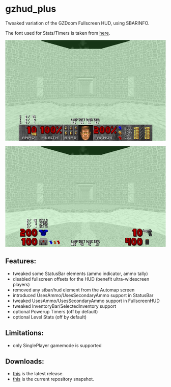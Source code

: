 # gzhud_plus

Tweaked variation of the GZDoom Fullscreen HUD, using SBARINFO.

The font used for Stats/Timers is taken from [here](https://github.com/3saster/fullscrn_huds/tree/master/fonts/oldfont).

![StatusBar](https://raw.githubusercontent.com/liPillON/gzhud_plus/main/SCREENBLOCKS10.png)

![FullscreenHUD](https://raw.githubusercontent.com/liPillON/gzhud_plus/main/SCREENBLOCKS11.png)


## Features:
- tweaked some StatusBar elements (ammo indicator, ammo tally)
- disabled fullscreen offsets for the HUD (benefit ultra-widescreen players)
- removed any stbar/hud element from the Automap screen
- introduced UsesAmmo/UsesSecondaryAmmo support in StatusBar
- tweaked UsesAmmo/UsesSecondaryAmmo support in FullscreenHUD
- tweaked InventoryBar/SelectedInventory support
- optional Powerup Timers (off by default)
- optional Level Stats (off by default)


## Limitations:
- only SinglePlayer gamemode is supported


## Downloads:
- [this](https://github.com/liPillON/gzhud_plus/releases/latest) is the latest release.
- [this](https://github.com/liPillON/gzhud_plus/archive/refs/heads/main.zip) is the current repository snapshot.

